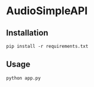 # AudioSimpleAPI
## Installation
```
pip install -r requirements.txt
```

## Usage
```
python app.py
```
